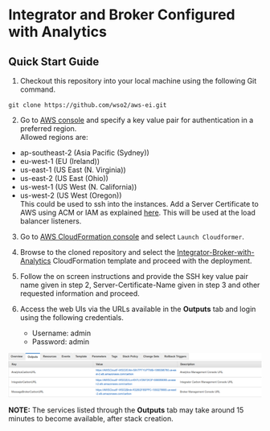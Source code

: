 # Integrator and Broker Configured with Analytics

## Quick Start Guide

1. Checkout this repository into your local machine using the following Git command.
```
git clone https://github.com/wso2/aws-ei.git
```

2. Go to [AWS console](https://console.aws.amazon.com/ec2/v2/home#KeyPairs:sort=keyName) and specify a key value pair for authentication in a preferred region. <br>
Allowed regions are:<br>
  * ap-southeast-2 (Asia Pacific (Sydney))<br>
  * eu-west-1 (EU (Ireland))<br>
  * us-east-1 (US East (N. Virginia))<br>
  * us-east-2 (US East (Ohio))<br>
  * us-west-1 (US West (N. California))<br>
  * us-west-2 (US West (Oregon))<br>
This could be used to ssh into the instances. Add a Server Certificate to AWS using ACM or IAM as explained [here](https://docs.aws.amazon.com/IAM/latest/UserGuide/id_credentials_server-certs.html). This will be used at the load balancer listeners.

3. Go to [AWS CloudFormation console](https://console.aws.amazon.com/cloudformation/home) and select ``Launch Cloudformer``.

4. Browse to the cloned repository and select the [Integrator-Broker-with-Analytics](https://github.com/wso2/aws-ei/tree/master/integrator-broker-analytics) CloudFormation template and proceed with the deployment.

5. Follow the on screen instructions and provide the SSH key value pair name given in step 2, Server-Certificate-Name given in step 3 and other requested information and proceed.

6. Access the web UIs via the URLs available in the **Outputs** tab and login using the following credentials.
   * Username: admin <br>
   * Password: admin

![image](../images/pattern3-output.png)

**NOTE:** The services listed through the **Outputs** tab may take around 15 minutes to become available, after stack creation.
